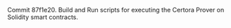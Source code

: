 Commit 87f1e20.                    Build and Run scripts for executing the Certora Prover on Solidity smart contracts.